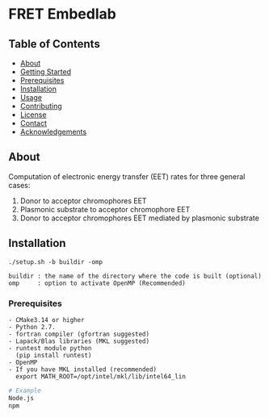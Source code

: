 # FRET Embedlab

## Table of Contents

- [About](#about)
- [Getting Started](#getting-started)
- [Prerequisites](#prerequisites)
- [Installation](#installation)
- [Usage](#usage)
- [Contributing](#contributing)
- [License](#license)
- [Contact](#contact)
- [Acknowledgements](#acknowledgements)

## About


Computation of electronic energy transfer (EET) rates for three general cases:

   1. Donor to acceptor chromophores EET
   2. Plasmonic substrate to acceptor chromophore EET
   3. Donor to acceptor chromophores EET mediated by plasmonic substrate


## Installation

    ./setup.sh -b buildir -omp

    buildir : the name of the directory where the code is built (optional)
    omp     : option to activate OpenMP (Recommended)


### Prerequisites

    - CMake3.14 or higher
    - Python 2.7.
    - fortran compiler (gfortran suggested)
    - Lapack/Blas libraries (MKL suggested)
    - runtest module python
      (pip install runtest)
    - OpenMP
    - If you have MKL installed (recommended)
      export MATH_ROOT=/opt/intel/mkl/lib/intel64_lin

```bash
# Example
Node.js
npm

